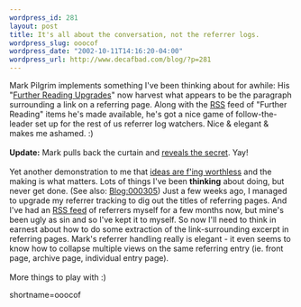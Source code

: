 ```yaml
--- 
wordpress_id: 281
layout: post
title: It's all about the conversation, not the referrer logs.
wordpress_slug: ooocof
wordpress_date: "2002-10-11T14:16:20-04:00"
wordpress_url: http://www.decafbad.com/blog/?p=281
---
```

Mark Pilgrim implements something I've been thinking about for awhile: His "<a href="http://diveintomark.org/archives/2002/10/11.html#further_reading_upgrades">Further Reading Upgrades</a>" now harvest what appears to be the paragraph surrounding a link on a referring page.  Along with the <a href="http://www.decafbad.com/twiki/bin/view/Main/RSS">RSS</a> feed of "Further Reading" items he's made available, he's got a nice game of follow-the-leader set up for the rest of us referrer log watchers.  Nice &amp; elegant &amp; makes me ashamed.  :)
<br /><br />
<strong>Update:</strong> Mark pulls back the curtain and <a href="http://diveintomark.org/projects/misc/linkbackparser.py.txt">reveals the secret</a>.  Yay!
<br /><br />
Yet another demonstration to me that <a href="http://www.decafbad.com/news_archives/000258.phtml#000258">ideas are f'ing worthless</a> and the making is what matters.  Lots of things I've been <strong>thinking</strong> about doing, but never get done.  (See also: <a href="http://www.decafbad.com/news_archives/000305.phtml" title="Blog entry #000305">Blog:000305</a>)  Just a few weeks ago, I managed to upgrade my referrer tracking to dig out the titles of referring pages.  And I've had an <a href="http://www.decafbad.com/recent_referers_rss.php">RSS feed</a> of referrers myself for a few months now, but mine's been ugly as sin and so I've kept it to myself.  So now I'll need to think in earnest about how to do some extraction of the link-surrounding excerpt in referring pages.  Mark's referrer handling really is elegant - it even seems to know how to collapse multiple views on the same referring entry (ie. front page, archive page, individual entry page).
<br /><br />
More things to play with :)
<!--more-->
shortname=ooocof

